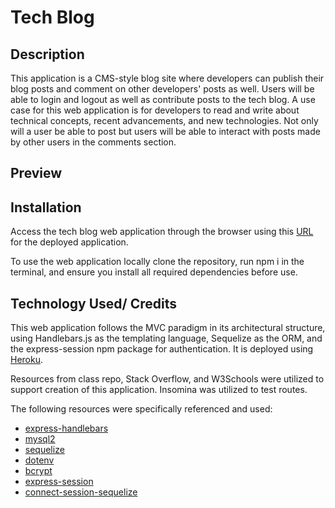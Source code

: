 # Tech Blog

## Description
This application is a CMS-style blog site where developers can publish their blog posts and comment on other developers' posts as well. Users will be able to login and logout as well as contribute posts to the tech blog. A use case for this web application is for developers to read and write about technical concepts, recent advancements, and new technologies. Not only will a user be able to post but users will be able to interact with posts made by other users in the comments section. 

## Preview

## Installation
Access the tech blog web application through the browser using this [URL]() for the deployed application.

To use the web application locally clone the repository, run npm i in the terminal, and ensure you install all required dependencies before use.

## Technology Used/ Credits
This web application follows the MVC paradigm in its architectural structure, using Handlebars.js as the templating language, Sequelize as the ORM, and the express-session npm package for authentication. It is deployed using [Heroku](https://www.heroku.com/?utm_source=google&utm_medium=paid_search&utm_campaign=amer_heraw&utm_content=general-branded-search-rsa&utm_term=heroku&gad_source=1&gclid=CjwKCAjw57exBhAsEiwAaIxaZqoBskKGRxiW93TkHyoZpAa8YX9Fty6E97wwsCaHG2-JLQ3UE7DzRRoCWPEQAvD_BwE).

 Resources from class repo, Stack Overflow, and W3Schools were utilized to support creation of this application. Insomina was utilized to test routes.

The following resources were specifically referenced and used:
- [express-handlebars](https://www.npmjs.com/package/express-handlebars)
- [mysql2](https://www.npmjs.com/package/mysql2)
- [sequelize](https://www.npmjs.com/package/sequelize)
- [dotenv](https://www.npmjs.com/package/dotenv)
- [bcrypt](https://www.npmjs.com/package/bcrypt)
- [express-session](https://www.npmjs.com/package/express-session)
- [connect-session-sequelize](https://www.npmjs.com/package/connect-session-sequelize)